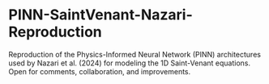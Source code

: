# PINN-SaintVenant-Nazari-Reproduction
Reproduction of the Physics-Informed Neural Network (PINN) architectures used by Nazari et al. (2024) for modeling the 1D Saint-Venant equations. Open for comments, collaboration, and improvements.
